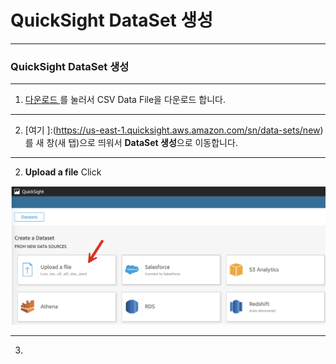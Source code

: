 # QuickSight DataSet 생성



---

### QuickSight DataSet 생성



---

1. [다운로드 ](https://shared-kiwony.s3.ap-northeast-2.amazonaws.com/LoanDefualtsData-train.csv) 를 눌러서 CSV Data File을 다운로드 합니다.



---

2. [여기 ]:(https://us-east-1.quicksight.aws.amazon.com/sn/data-sets/new) 를 새 창(새 탭)으로 띄워서 **DataSet 생성**으로 이동합니다.





---

2. **Upload a file** Click

![image-20240316152106955](images/image-20240316152106955.png)



---

3. 

